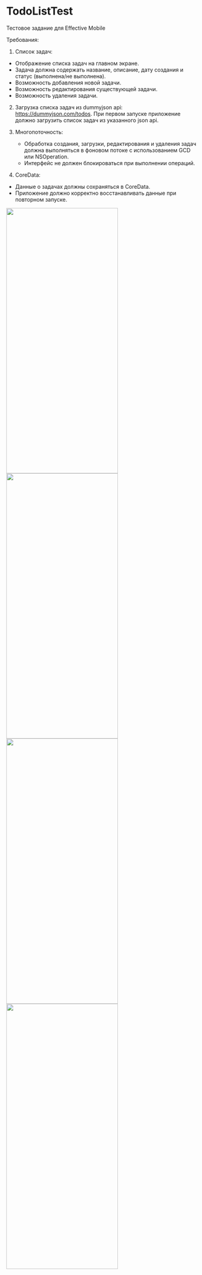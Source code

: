 # TodoListTest
 
Тестовое задание для Effective Mobile

Требования:

 1. Список задач:
   - Отображение списка задач на главном экране.
   - Задача должна содержать название, описание, дату создания и статус (выполнена/не выполнена).
   - Возможность добавления новой задачи.
   - Возможность редактирования существующей задачи.
   - Возможность удаления задачи.

2. Загрузка списка задач из dummyjson api: https://dummyjson.com/todos. При первом запуске приложение должно загрузить список задач из указанного json api.  
  
3. Многопоточность:
   - Обработка создания, загрузки, редактирования и удаления задач должна выполняться в фоновом потоке с использованием GCD или NSOperation.
   - Интерфейс не должен блокироваться при выполнении операций.

 4. CoreData:
   - Данные о задачах должны сохраняться в CoreData.
   - Приложение должно корректно восстанавливать данные при повторном запуске.

<img src="https://github.com/user-attachments/assets/9574b80e-b143-4f34-acbf-a6136afacf94" width="295" height="699">
<img src="https://github.com/user-attachments/assets/f16af331-ad0f-4925-8675-6b9872fd022a" width="295" height="699">
<img src="https://github.com/user-attachments/assets/77f1af4d-25cd-4b85-85b7-caa4b8fe2d3e" width="295" height="699">
<img src="https://github.com/user-attachments/assets/cce4e349-a079-464f-9ef3-b3457d2f0ee6" width="295" height="699">
